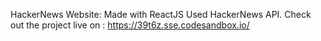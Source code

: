 HackerNews Website:
Made with ReactJS
Used HackerNews API.
Check out the project live on : https://39t6z.sse.codesandbox.io/
